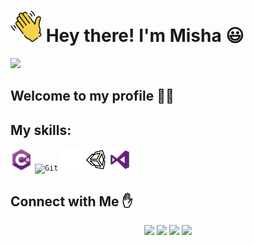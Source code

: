 # <img src="https://github.com/AnkLive/AnkLive/blob/main/assets/handWave.png" width="50"> Hey there! I'm Misha :smiley: 
<img src="https://i.pinimg.com/originals/18/a4/94/18a4949fc9c8067172d3b96e302e7097.gif">

## Welcome to my profile :man_technologist:

## My skills:

<code><img height="35" alt="CSharp" title="CSharp" src="https://github.com/AnkLive/AnkLive/blob/main/assets/CSharp.png"></code>
<code><img height="35" alt="Git" title="Git" src="https://git-scm.com/images/logos/downloads/Git-Icon-1788C.png"></code>
<code><img height="35" alt="GitHub" title="GitHub" src="https://github.com/AnkLive/AnkLive/blob/main/assets/github.png"></code>
<code><img height="35" alt="Unity" title="Unity" src="https://github.com/AnkLive/AnkLive/blob/main/assets/unity.png"></code>
<code><img height="35" alt="VSCode" title="VSCode" src="https://github.com/AnkLive/AnkLive/blob/main/assets/vsCode.png"></code>

## Connect with Me :hand:
<p align="center">
<a href="https://bionqine.job@gmail.com"><img src="https://img.shields.io/badge/-gmail-EA4335?style=flat&logo=gmail&logoColor=white"/></a>
<a href="https://t.me/bionqine"><img src="https://img.shields.io/badge/-telegram-52a2eb?style=flat&logo=telegram&logoColor=white"/></a>
<a href="https://spb.hh.ru/resume/4296bfd5ff0c2bbe3b0039ed1f525751704632"><img src="https://img.shields.io/badge/-hh.ru-e1011c?style=flat&logo=hh.ru&logoColor=white"/></a>
<a href="https://steamcommunity.com/id/bionqine"><img src="https://img.shields.io/badge/-steam-00adee?style=flat&logo=steam&logoColor=white"/></a>
<p\>
